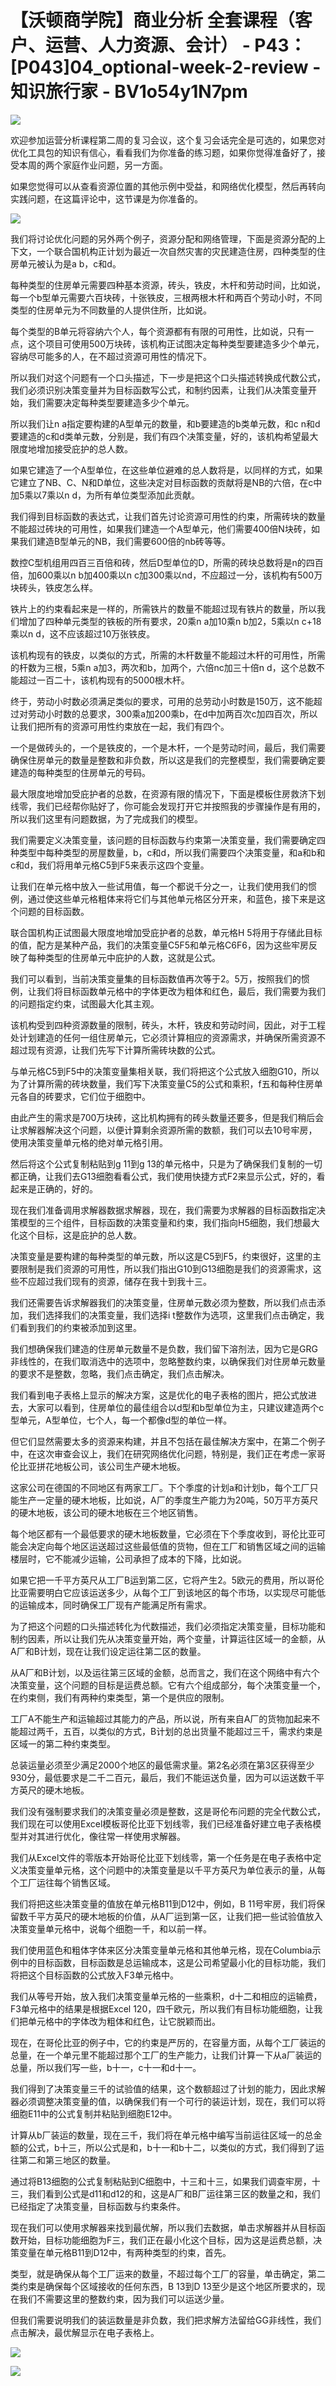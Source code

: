 # 【沃顿商学院】商业分析 全套课程（客户、运营、人力资源、会计） - P43：[P043]04_optional-week-2-review - 知识旅行家 - BV1o54y1N7pm

![](img/64e82ac7e2da17831f209cccec9355f3_0.png)

欢迎参加运营分析课程第二周的复习会议，这个复习会话完全是可选的，如果您对优化工具包的知识有信心，看看我们为你准备的练习题，如果你觉得准备好了，接受本周的两个家庭作业问题，另一方面。

如果您觉得可以从查看资源位置的其他示例中受益，和网络优化模型，然后再转向实践问题，在这篇评论中，这节课是为你准备的。



![](img/64e82ac7e2da17831f209cccec9355f3_2.png)

我们将讨论优化问题的另外两个例子，资源分配和网络管理，下面是资源分配的上下文，一个联合国机构正计划为最近一次自然灾害的灾民建造住房，四种类型的住房单元被认为是a b，c和d。

每种类型的住房单元需要四种基本资源，砖头，铁皮，木杆和劳动时间，比如说，每一个b型单元需要六百块砖，十张铁皮，三根两根木杆和两百个劳动小时，不同类型的住房单元为不同数量的人提供住所，比如说。

每个类型的B单元将容纳六个人，每个资源都有有限的可用性，比如说，只有一点，这个项目可使用500万块砖，该机构正试图决定每种类型要建造多少个单元，容纳尽可能多的人，在不超过资源可用性的情况下。

所以我们对这个问题有一个口头描述，下一步是把这个口头描述转换成代数公式，我们必须识别决策变量并为目标函数写公式，和制约因素，让我们从决策变量开始，我们需要决定每种类型要建造多少个单元。

所以我们让n a指定要构建的A型单元的数量，和b要建造的b类单元数，和c n和d要建造的c和d类单元数，分别是，我们有四个决策变量，好的，该机构希望最大限度地增加接受庇护的总人数。

如果它建造了一个A型单位，在这些单位避难的总人数将是，以同样的方式，如果它建立了NB、C、N和D单位，这些决定对目标函数的贡献将是NB的六倍，在c中加5乘以7乘以n d，为所有单位类型添加此贡献。

我们得到目标函数的表达式，让我们首先讨论资源可用性的约束，所需砖块的数量不能超过砖块的可用性，如果我们建造一个A型单元，他们需要400倍N块砖，如果我们建造B型单元的NB，我们需要600倍的nb砖等等。

数控C型机组用四百三百倍和砖，然后D型单位的D，所需的砖块总数将是n的四百倍，加600乘以n b加400乘以n c加300乘以nd，不应超过一分，该机构有500万块砖头，铁皮怎么样。

铁片上的约束看起来是一样的，所需铁片的数量不能超过现有铁片的数量，所以我们增加了四种单元类型的铁板的所有要求，20乘n a加10乘n b加2，5乘以n c+18乘以n d，这不应该超过10万张铁皮。

该机构现有的铁皮，以类似的方式，所需的木杆数量不能超过木杆的可用性，所需的杆数为三根，5乘n a加3，两次和b，加两个，六倍nc加三十倍n d，这个总数不能超过一百二十，该机构现有的5000根木杆。

终于，劳动小时数必须满足类似的要求，可用的总劳动小时数是150万，这不能超过对劳动小时数的总要求，300乘a加200乘b，在d中加两百次c加四百次，所以让我们把所有的资源可用性约束放在一起，我们有四个。

一个是做砖头的，一个是铁皮的，一个是木杆，一个是劳动时间，最后，我们需要确保住房单元的数量是整数和非负数，所以这是我们的完整模型，我们需要确定要建造的每种类型的住房单元的号码。

最大限度地增加受庇护者的总数，在资源有限的情况下，下面是模板住房救济下划线零，我们已经帮你贴好了，你可能会发现打开它并按照我的步骤操作是有用的，所以我们这里有问题数据，为了完成我们的模型。

我们需要定义决策变量，该问题的目标函数与约束第一决策变量，我们需要确定四种类型中每种类型的房屋数量，b，c和d，所以我们需要四个决策变量，和a和b和c和d，我们将用单元格C5到F5来表示这四个变量。

让我们在单元格中放入一些试用值，每一个都说千分之一，让我们使用我们的惯例，通过使这些单元格粗体来将它们与其他单元格区分开来，和蓝色，接下来是这个问题的目标函数。

联合国机构正试图最大限度地增加受庇护者的总数，单元格H 5将用于存储此目标的值，配方是某种产品，我们的决策变量C5F5和单元格C6F6，因为这些牢房反映了每种类型的住房单元中庇护的人数，这就是公式。

我们可以看到，当前决策变量集的目标函数值再次等于2。5万，按照我们的惯例，让我们将目标函数单元格中的字体更改为粗体和红色，最后，我们需要为我们的问题指定约束，试图最大化其主观。

该机构受到四种资源数量的限制，砖头，木杆，铁皮和劳动时间，因此，对于工程处计划建造的任何一组住房单元，它必须计算相应的资源需求，并确保所需资源不超过现有资源，让我们先写下计算所需砖块数的公式。

与单元格C5到F5中的决策变量集相关联，我们将把这个公式放入细胞G10，所以为了计算所需的砖块数量，我们写下决策变量C5的公式和乘积，f五和每种住房单元各自的砖要求，它们位于细胞中。

由此产生的需求是700万块砖，这比机构拥有的砖头数量还要多，但是我们稍后会让求解器解决这个问题，以便计算剩余资源所需的数额，我们可以去10号牢房，使用决策变量单元格的绝对单元格引用。

然后将这个公式复制粘贴到g 11到g 13的单元格中，只是为了确保我们复制的一切都正确，让我们去G13细胞看看公式，我们使用快捷方式F2来显示公式，好的，看起来是正确的，好的。

现在我们准备调用求解器数据求解器，现在，我们需要为求解器的目标函数指定决策模型的三个组件，目标函数的决策变量和约束，我们指向H5细胞，我们想最大化这个目标，这是庇护的总人数。

决策变量是要构建的每种类型的单元数，所以这是C5到F5，约束很好，这里的主要限制是我们资源的可用性，所以我们指出G10到G13细胞是我们的资源需求，这些不应超过我们现有的资源，储存在我十到我十三。

我们还需要告诉求解器我们的决策变量，住房单元数必须为整数，所以我们点击添加，我们选择我们的决策变量，我们选择i t整数作为选项，这里我们点击确定，我们看到我们的约束被添加到这里。

我们想确保我们建造的住房单元数量不是负数，我们留下溶剂法，因为它是GRG非线性的，在我们取消选中的选项中，忽略整数约束，以确保我们对住房单元数量的要求不是整数，忽略，我们点击确定，我们点击解决。

我们看到电子表格上显示的解决方案，这是优化的电子表格的图片，把公式放进去，大家可以看到，住房单位的最佳组合以d型和b型单位为主，只建议建造两个c型单元，A型单位，七个人，每一个都像d型的单位一样。

但它们显然需要太多的资源来构建，并且不包括在最佳解决方案中，在第二个例子中，在这次审查会议上，我们在研究网络优化问题，特别是，我们正在考虑一家哥伦比亚拼花地板公司，该公司生产硬木地板。

这家公司在德国的不同地区有两家工厂。下个季度的计划a和计划b，每个工厂只能生产一定量的硬木地板，比如说，A厂的季度生产能力为20吨，50万平方英尺的硬木地板，该公司的硬木地板在三个地区销售。

每个地区都有一个最低要求的硬木地板数量，它必须在下个季度收到，哥伦比亚可能会决定向每个地区运送超过这些最低值的货物，但在工厂和销售区域之间的运输楼层时，它不能减少运输，公司承担了成本的下降，比如说。

如果它把一千平方英尺从工厂B运到第二区，它将产生2。5欧元的费用，所以哥伦比亚需要明白它应该运送多少，从每个工厂到该地区的每个市场，以实现尽可能低的运输成本，同时确保工厂现有产能满足所有需求。

为了把这个问题的口头描述转化为代数描述，我们必须指定决策变量，目标功能和制约因素，所以让我们先从决策变量开始，两个变量，计算运往区域一的金额，从A厂和B计划，现在让我们设定运往第二区的数量。

从A厂和B计划，以及运往第三区域的金额，总而言之，我们在这个网络中有六个决策变量，这个问题的目标是运费总额。它有六个组成部分，每个决策变量一个，在约束侧，我们有两种约束类型，第一个是供应的限制。

工厂A不能生产和运输超过其能力的产品，所以说，所有来自A厂的货物加起来不能超过两千，五百，以类似的方式，B计划的总出货量不能超过三千，需求约束是区域一的第二种约束类型。

总装运量必须至少满足2000个地区的最低需求量。第2名必须在第3区获得至少930分，最低要求是二千二百元，最后，我们不能运送负量，因为可以运送数千平方英尺的硬木地板。

我们没有强制要求我们的决策变量必须是整数，这是哥伦布问题的完全代数公式，我们现在可以使用Excel模板哥伦比亚下划线零，我们已经准备好建立电子表格模型并对其进行优化，像往常一样使用求解器。

我们从Excel文件的零版本开始哥伦比亚下划线零，第一个任务是在电子表格中定义决策变量单元格，这个问题中的决策变量是以千平方英尺为单位表示的量，从每个工厂运往每个销售区域。

我们将把这些决策变量的值放在单元格B11到D12中，例如，B 11号牢房，我们将保留数千平方英尺的硬木地板的价值，从A厂运到第一区，让我们把一些试验值放入决策变量单元格中，说每个细胞一千，和以前一样。

我们使用蓝色和粗体字体来区分决策变量单元格和其他单元格，现在Columbia示例中的目标函数，目标函数是总运输成本，这是公司希望最小化的目标功能，我们将把这个目标函数的公式放入F3单元格中。

我们从等号开始，放入我们决策变量单元格的一些乘积，d十二和相应的运输费，F3单元格中的结果是根据Excel 120，四千欧元，所以我们有目标功能细胞，让我们把单元格中的字体改为粗体和红色，让它脱颖而出。

现在，在哥伦比亚的例子中，它的约束是严厉的，在容量方面，从每个工厂装运的总量，在一个单元里不能超过那个工厂的生产能力，让我们计算一下从a厂装运的总量，所以我们写一些，b十一，c十一和d十一。

我们得到了决策变量三千的试验值的结果，这个数额超过了计划的能力，因此求解器必须调整决策变量的值，以确保我们有一个可行的装运计划，现在，我们可以将细胞E11中的公式复制并粘贴到细胞E12中。

计算从b厂装运的数量，现在三千，我们将在单元格中编写当前运往区域一的总金额的公式，b十三，所以公式是和，b十一和b十二，以类似的方式，我们得到了运往第二和第三地区的数量。

通过将B13细胞的公式复制粘贴到C细胞中，十三和十三，如果我们调查牢房，十三，我们看到公式是d11和d12的和，这是A厂和B厂运往第三区的数量之和，我们已经指定了决策变量，目标函数与约束条件。

现在我们可以使用求解器来找到最优解，所以我们去数据，单击求解器并从目标函数开始，目标功能细胞为F三，我们正在最小化这个目标，因为这是运费总额，决策变量在单元格B11到D12中，有两种类型的约束，首先。

类型，就是确保从每个工厂运来的数量，不超过每个工厂的容量，单击确定，第二类约束是确保每个区域接收的任何东西，B 13到D 13至少是这个地区所要求的，现在我们不需要这里的整数约束，因为我们可以运送少量。

但我们需要说明我们的装运数量是非负数，我们把求解方法留给GG非线性，我们点击解决，最优解显示在电子表格上。



![](img/64e82ac7e2da17831f209cccec9355f3_4.png)

![](img/64e82ac7e2da17831f209cccec9355f3_5.png)